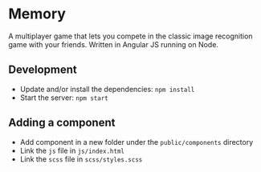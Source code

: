# Memory
A multiplayer game that lets you compete in the classic image recognition game
with your friends. Written in Angular JS running on Node.

## Development
* Update and/or install the dependencies: `npm install`
* Start the server: `npm start`

## Adding a component
* Add component in a new folder under the `public/components` directory
* Link the `js` file in `js/index.html`
* Link the `scss` file in `scss/styles.scss`
